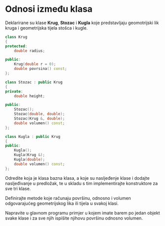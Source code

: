# Odnosi između klasa
Deklarirane su klase **Krug**, **Stozac** i **Kugla** koje predstavljaju geomotrijski lik kruga i geometrijska tijela stošca i kugle.
```c++
class Krug
{
protected:
	double radius;

public:
	Krug(double r = 0);
	double povrsina() const;
};
```
```c++
class Stozac : public Krug
{
private:
	double height;

public:
	Stozac();
	Stozac(double, double);
	Stozac(Krug &, double);
	double volumen() const;
};
```
```c++
class Kugla : public Krug
{
public:
	Kugla();
	Kugla(Krug &);
	Kugla(double);
	double volumen() const;
};
```
Odredite koja je klasa bazna klasa, a koje su nasljeđenje klase i dodajte nasljeđivanje u predložak, te u skladu s tim implementirajte konstruktore za sve tri klase.

Definirajte metode koje računaju površinu, odnosno i volumen odgovarajućeg geometrijskog lika ili tijela u svakoj klasi.

Napravite u glavnom programu primjer u kojem imate barem po jedan objekt svake klase i za sve njih ispišite njihovu površinu odnosno volumen.
